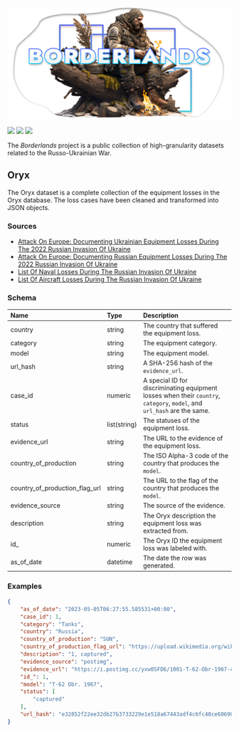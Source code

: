 ![Borderlands](https://raw.githubusercontent.com/dominictarro/Borderlands/719584af68326f8263f5935743d3c86cc62e2515/assets/borderlands%20soldier%20header.png)

<a href="https://github.com/dominictarro/Borderlands" target="_blank"><img src="https://img.shields.io/badge/GitHub-100000?style=for-the-badge&logo=github&logoColor=white"></a>
<a href="https://www.kaggle.com/dominictarro/borderlands" target="_blank"><img src="https://img.shields.io/badge/Kaggle-20BEFF?style=for-the-badge&logo=Kaggle&logoColor=white"></a>
<a href="https://patreon.com/tarrodot" target="_blank"><img src="https://img.shields.io/badge/Patreon-F96854?style=for-the-badge&logo=patreon&logoColor=white"></a>

The *Borderlands* project is a public collection of high-granularity datasets related to the Russo-Ukrainian War.

<!-- BEGIN SCHEMA SECTION -->

## Oryx

The Oryx dataset is a complete collection of the equipment losses in the Oryx database. The loss cases have been cleaned and transformed into JSON objects.

### Sources

 - [Attack On Europe: Documenting Ukrainian Equipment Losses During The 2022 Russian Invasion Of Ukraine](https://www.oryxspioenkop.com/2022/02/attack-on-europe-documenting-ukrainian.html)
 - [Attack On Europe: Documenting Russian Equipment Losses During The 2022 Russian Invasion Of Ukraine](https://www.oryxspioenkop.com/2022/02/attack-on-europe-documenting-equipment.html)
 - [List Of Naval Losses During The Russian Invasion Of Ukraine](https://www.oryxspioenkop.com/2022/03/list-of-naval-losses-during-2022.html)
 - [List Of Aircraft Losses During The Russian Invasion Of Ukraine](https://www.oryxspioenkop.com/2022/03/list-of-aircraft-losses-during-2022.html)

### Schema

| Name | Type | Description |
| :--- | :--- | :----------- |
| country | string | The country that suffered the equipment loss. |
| category | string | The equipment category. |
| model | string | The equipment model. |
| url_hash | string | A SHA-256 hash of the `evidence_url`. |
| case_id | numeric | A special ID for discriminating equipment losses when their `country`, `category`, `model`, and `url_hash` are the same. |
| status | list(string) | The statuses of the equipment loss. |
| evidence_url | string | The URL to the evidence of the equipment loss. |
| country_of_production | string | The ISO Alpha-3 code of the country that produces the `model`. |
| country_of_production_flag_url | string | The URL to the flag of the country that produces the `model`. |
| evidence_source | string | The source of the evidence. |
| description | string | The Oryx description the equipment loss was extracted from. |
| id_ | numeric | The Oryx ID the equipment loss was labeled with. |
| as_of_date | datetime | The date the row was generated. |

<!-- END SCHEMA SECTION -->

### **Examples**

```json
{
    "as_of_date": "2023-05-05T06:27:55.585531+00:00",
    "case_id": 1,
    "category": "Tanks",
    "country": "Russia",
    "country_of_production": "SUN",
    "country_of_production_flag_url": "https://upload.wikimedia.org/wikipedia/commons/thumb/a/a9/Flag_of_the_Soviet_Union.svg/23px-Flag_of_the_Soviet_Union.svg.png",
    "description": "1, captured",
    "evidence_source": "postimg",
    "evidence_url": "https://i.postimg.cc/yxw0SFD6/1001-T-62-Obr-1967-capt.jpg",
    "id_": 1,
    "model": "T-62 Obr. 1967",
    "status": [
        "captured"
    ],
    "url_hash": "e32852f22ee32db27b3733229e1e518a67443adf4c6fc40ce60690f1ac6f3b6a"
}
```
